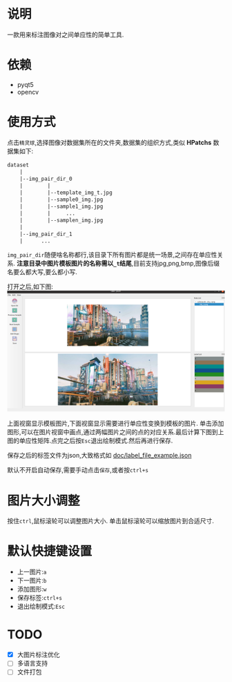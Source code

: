 # 说明
一款用来标注图像对之间单应性的简单工具.

# 依赖
- pyqt5
- opencv

# 使用方式
点击`精灵球`,选择图像对数据集所在的文件夹,数据集的组织方式,类似 **HPatchs** 数据集如下:
```
dataset
    |
    |--img_pair_dir_0
    |        |
    |        |--template_img_t.jpg
    |        |--sample0_img.jpg
    |        |--sample1_img.jpg
    |        |     ...
    |        |--samplen_img.jpg
    |
    |--img_pair_dir_1
    |      ...
```
`img_pair_dir`随便啥名称都行,该目录下所有图片都是统一场景,之间存在单应性关系.
**注意目录中图片模板图片的名称需以`_t`结尾**,目前支持jpg,png,bmp,图像后缀名要么都大写,要么都小写.

打开之后,如下图:
![sample](doc/sample.png)

上面视窗显示模板图片,下面视窗显示需要进行单应性变换到模板的图片.
单击添加图形,可以在图片视窗中画点,通过两幅图片之间的点的对应关系.最后计算下图到上图的单应性矩阵.点完之后按`Esc`退出绘制模式.然后再进行保存.

保存之后的标签文件为json,大致格式如 [doc/label_file_example.json](doc/label_file_example.json)

默认不开启自动保存,需要手动点击`保存`,或者按`ctrl+s`

# 图片大小调整
按住`ctrl`,鼠标滚轮可以调整图片大小. 单击鼠标滚轮可以缩放图片到合适尺寸.

# 默认快捷键设置
- 上一图片:`a`
- 下一图片:`b`
- 添加图形:`w`
- 保存标签:`ctrl+s`
- 退出绘制模式:`Esc`

# TODO
- [x] 大图片标注优化
- [ ] 多语言支持
- [ ] 文件打包
